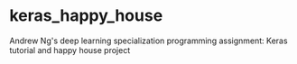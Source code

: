 # keras_happy_house
Andrew Ng's deep learning specialization programming assignment: Keras tutorial and happy house project
